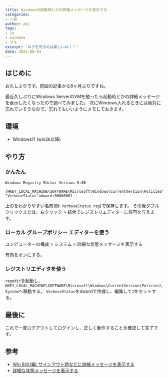 ```yaml
---
title: Windowsの起動時とかの詳細メッセージを表示する
categories:
- 一般
author: aki
tags:
- ja
- windows
- メモ
excerpt: 'ログを見るのは楽しいね！！'
date: 2021-08-04
---
```


<!-- toc -->

## はじめに

お久しぶりです。前回の記事から8ヶ月ぶりですね。

最近久しぶりにWindows ServerのVMを触ったら起動時とかの詳細メッセージを表示したくなったので調べてみました。
次にWindows入れるときには絶対に忘れていそうなので、忘れてもいいようにメモしておきます。

## 環境

- Windows11 (win2k以降)

## やり方

### かんたん

```reg
Windows Registry Editor Version 5.00

[HKEY_LOCAL_MACHINE\SOFTWARE\Microsoft\Windows\CurrentVersion\Policies\System]
"VerboseStatus"=dword:00000001
```

上のをわかりやすい名前(例: ``VerboseStatus.reg``)で保存します。
その後ダブルクリックまたは、右クリック > 結合でレジストリエディターに許可を与えます。

### ローカル グループポリシー エディターを使う

コンピューターの構成 > システム > 詳細な状態メッセージを表示する

有効をオンにする。

### レジストリエディタを使う

``regedit``を起動し、``HKEY_LOCAL_MACHINE\SOFTWARE\Microsoft\Windows\CurrentVersion\Policies\System``へ移動する。
``VerboseStatus``をdwordで作成し、編集して``1``をセットする。

## 最後に

これで一度ログアウトしてログインし、正しく動作することを確認して完了です。

## 参考

- [Win 8/8.1編: サインアウト時などに詳細メッセージを表示する](https://news.mynavi.jp/article/windows-297/)
- [詳細な状態メッセージを表示する](https://admx.help/?Category=Windows_10_2016&Policy=Microsoft.Policies.WindowsLogon::VerboseStatus&Language=ja-jp)
